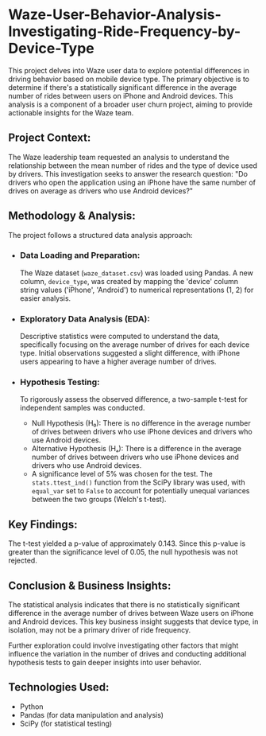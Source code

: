 # Waze-User-Behavior-Analysis-Investigating-Ride-Frequency-by-Device-Type
This project delves into Waze user data to explore potential differences in driving behavior based on mobile device type. The primary objective is to determine if there's a statistically significant difference in the average number of rides between users on iPhone and Android devices. This analysis is a component of a broader user churn project, aiming to provide actionable insights for the Waze team.

## Project Context:
The Waze leadership team requested an analysis to understand the relationship between the mean number of rides and the type of device used by drivers. This investigation seeks to answer the research question: "Do drivers who open the application using an iPhone have the same number of drives on average as drivers who use Android devices?"

## Methodology & Analysis:
The project follows a structured data analysis approach:

* ### Data Loading and Preparation:
  The Waze dataset (`waze_dataset.csv`) was loaded using Pandas. A new column, `device_type`, was created by mapping the 'device' column string values ('iPhone', 'Android') to numerical representations (1, 2) for 
  easier analysis.
* ### Exploratory Data Analysis (EDA):
  Descriptive statistics were computed to understand the data, specifically focusing on the average number of drives for each device type. Initial observations suggested a slight difference, with iPhone users 
  appearing to have a higher average number of drives.
* ### Hypothesis Testing:
  To rigorously assess the observed difference, a two-sample t-test for independent samples was conducted.

  * Null Hypothesis (H₀): There is no difference in the average number of drives between drivers who use iPhone devices and drivers who use Android devices.
  * Alternative Hypothesis (Hₐ): There is a difference in the average number of drives between drivers who use iPhone devices and drivers who use Android devices.
  * A significance level of 5% was chosen for the test. The `stats.ttest_ind()` function from the SciPy library was used, with `equal_var` set to `False` to account for potentially unequal variances between the 
    two groups (Welch's t-test).

## Key Findings:
The t-test yielded a p-value of approximately 0.143. Since this p-value is greater than the significance level of 0.05, the null hypothesis was not rejected.

## Conclusion & Business Insights:
The statistical analysis indicates that there is no statistically significant difference in the average number of drives between Waze users on iPhone and Android devices. This key business insight suggests that device type, in isolation, may not be a primary driver of ride frequency.

Further exploration could involve investigating other factors that might influence the variation in the number of drives and conducting additional hypothesis tests to gain deeper insights into user behavior.

## Technologies Used:
* Python
* Pandas (for data manipulation and analysis)
* SciPy (for statistical testing)
